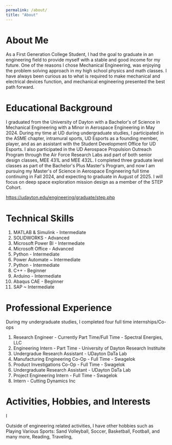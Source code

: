 ```yaml
---
permalink: /about/
title: "About"
---
```


<h1>About Me</h1>
<p> As a First Generation College Student, I had the goal to graduate in an engineering field to provide myself with a stable and good income for my future. One of the reasons I chose Mechanical Engineering, was enjoying the problem solving approach in my high school physics and math classes. I have always been curious as to what is required to make mechanical and electrical devices function, and mechanical engineering presented the best path forward. 
</p>

<h1>Educational Background</h1>
<p>I graduated from the University of Dayton with a Bachelor's of Science in Mechanical Engineering with a Minor in Aerospace Engineering in May 2024. During my time at UD during undergraduate studies, I participated in the ASME chapter, intramural sports, UD Esports as a founding member, player, and as an assistant with the Student Development Office for UD Esports. I also participated in the UD Aerospace Propulsion Outreach Program through the Air Force Research Labs asd part of both senior design classes, MEE 431L and MEE 432L. I completed three graduate level classes as part of the Bachelor's Plus Master's Program, and now I am pursuing my Master's of Science in Aerospace Engineering full time continuing in Fall 2024, and expecting to graduate in August of 2025. I will focus on deep space exploration mission design as a member of the STEP Cohort. 
</p>

https://udayton.edu/engineering/graduate/step.php

<h1>Technical Skills</h1>
<p>
    <ol>
         <li>MATLAB & Simulink - Intermediate </li>
         <li>SOLIDWORKS - Advanced</li>
         <li>Microsoft Power BI - Intermediate</li>
         <li>Microsoft Office - Advanced</li>
         <li>Python - Intermediate</li>
         <li>Power Automate ~ Intermediate</li>
         <li>Python - Intermediate</li>
         <li>C++ - Beginner</li>
         <li>Arduino - Intermediate</li>
         <li>Abaqus CAE - Beginner</li>
         <li>SAP ~ Intermediate</li>
    </ol>
</p>

<h1>Professional Experience</h1>
<p>During my undergraduate studies, I completed four full time internships/Co-ops
    <ol>
         <li>Research Engineer - Currently Part Time/Full Time - Spectral Energies, LLC</li>
         <li>Engineering Intern - Part Time - University of Dayton Research Instituite</li>
         <li>Undergradue Research Assistant - UDayton DaTa Lab </li>
         <li>Manufacturing Engineering Co-Op - Full Time - Swagelok</li>
         <li>Product Investigations Co-Op - Full Time - Swagelok</li>
         <li>Undergraduate Research Assistant - UDayton DaTa Lab </li>
         <li>Project Engineering Intern - Full Time - Swagelok</li>
         <li>Intern - Cutting Dynamics Inc</li>
    </ol>
</p>

<h1>Activities, Hobbies, and Interests</h1>

<p>
I 
</p>

<p>
Outside of engineering related activities, I have other hobbies such as Playing Various Sports: Sand Volleyball, Soccer, Basketball, Football, and many more, Reading, Traveling, 
</p>



